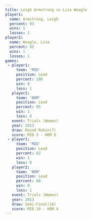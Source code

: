 ```yaml
---
title: Leigh Armstrong vs Lisa Weagle
player1:                
  name: Armstrong, Leigh
  percent: 93           
  wins: 1               
  losses: 1             
player2:                
  name: Weagle, Lisa    
  percent: 92           
  wins: 1               
  losses: 1             
games:
 - player1:        
     team: 'MID'   
     position: Lead
     percent: 100  
     win: 0        
     loss: 1       
   player2:        
     team: 'HOM'   
     position: Lead
     percent: 95   
     win: 1        
     loss: 0       
   event: Trials (Women)
   year: 2013           
   draw: Round Robin(7) 
   score: MID 5 - HOM 6 
 - player1:        
     team: 'MID'   
     position: Lead
     percent: 82   
     win: 1        
     loss: 0       
   player2:        
     team: 'HOM'   
     position: Lead
     percent: 88   
     win: 0        
     loss: 1       
   event: Trials (Women)
   year: 2013           
   draw: Semi-Final(16) 
   score: MID 10 - HOM 4
---
```


